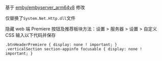 基于 [emby/embyserver_arm64v8](https://hub.docker.com/r/emby/embyserver_arm64v8) 修改

仅替换了`System.Net.Http.dll`文件

隐藏 web 端 Premiere 按钮及推荐板块方法：设置 > 服务器 > 设置 > 自定义CSS 输入以下代码并保存
```
.btnHeaderPremiere { display: none ! important; }
.verticalSection section-appinfo focusable { display: none ! important; }
```

